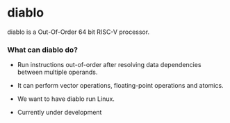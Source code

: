 # diablo
diablo is a Out-Of-Order 64 bit RISC-V processor.

### What can diablo do?
- Run instructions out-of-order after resolving data dependencies between multiple operands.
- It can perform vector operations, floating-point operations and atomics.
- We want to have diablo run Linux.


- Currently under development
